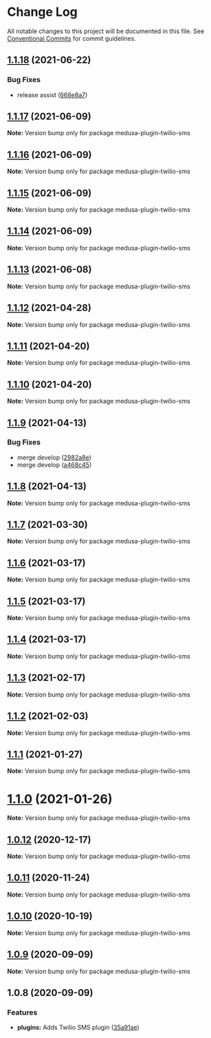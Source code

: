 # Change Log

All notable changes to this project will be documented in this file.
See [Conventional Commits](https://conventionalcommits.org) for commit guidelines.

## [1.1.18](https://github.com/medusajs/medusa/compare/medusa-plugin-twilio-sms@1.1.17...medusa-plugin-twilio-sms@1.1.18) (2021-06-22)


### Bug Fixes

* release assist ([668e8a7](https://github.com/medusajs/medusa/commit/668e8a740200847fc2a41c91d2979097f1392532))





## [1.1.17](https://github.com/medusajs/medusa/compare/medusa-plugin-twilio-sms@1.1.16...medusa-plugin-twilio-sms@1.1.17) (2021-06-09)

**Note:** Version bump only for package medusa-plugin-twilio-sms





## [1.1.16](https://github.com/medusajs/medusa/compare/medusa-plugin-twilio-sms@1.1.15...medusa-plugin-twilio-sms@1.1.16) (2021-06-09)

**Note:** Version bump only for package medusa-plugin-twilio-sms





## [1.1.15](https://github.com/medusajs/medusa/compare/medusa-plugin-twilio-sms@1.1.14...medusa-plugin-twilio-sms@1.1.15) (2021-06-09)

**Note:** Version bump only for package medusa-plugin-twilio-sms





## [1.1.14](https://github.com/medusajs/medusa/compare/medusa-plugin-twilio-sms@1.1.13...medusa-plugin-twilio-sms@1.1.14) (2021-06-09)

**Note:** Version bump only for package medusa-plugin-twilio-sms





## [1.1.13](https://github.com/medusajs/medusa/compare/medusa-plugin-twilio-sms@1.1.12...medusa-plugin-twilio-sms@1.1.13) (2021-06-08)

**Note:** Version bump only for package medusa-plugin-twilio-sms





## [1.1.12](https://github.com/medusajs/medusa/compare/medusa-plugin-twilio-sms@1.1.9...medusa-plugin-twilio-sms@1.1.12) (2021-04-28)

**Note:** Version bump only for package medusa-plugin-twilio-sms





## [1.1.11](https://github.com/medusajs/medusa/compare/medusa-plugin-twilio-sms@1.1.10...medusa-plugin-twilio-sms@1.1.11) (2021-04-20)

**Note:** Version bump only for package medusa-plugin-twilio-sms





## [1.1.10](https://github.com/medusajs/medusa/compare/medusa-plugin-twilio-sms@1.1.9...medusa-plugin-twilio-sms@1.1.10) (2021-04-20)

**Note:** Version bump only for package medusa-plugin-twilio-sms





## [1.1.9](https://github.com/medusajs/medusa/compare/medusa-plugin-twilio-sms@1.1.8...medusa-plugin-twilio-sms@1.1.9) (2021-04-13)


### Bug Fixes

* merge develop ([2982a8e](https://github.com/medusajs/medusa/commit/2982a8e682e90beb4549d969d9d3b04d78a46a2d))
* merge develop ([a468c45](https://github.com/medusajs/medusa/commit/a468c451e82c68f41b5005a2e480057f6124aaa6))





## [1.1.8](https://github.com/medusajs/medusa/compare/medusa-plugin-twilio-sms@1.1.7...medusa-plugin-twilio-sms@1.1.8) (2021-04-13)

**Note:** Version bump only for package medusa-plugin-twilio-sms





## [1.1.7](https://github.com/medusajs/medusa/compare/medusa-plugin-twilio-sms@1.1.6...medusa-plugin-twilio-sms@1.1.7) (2021-03-30)

**Note:** Version bump only for package medusa-plugin-twilio-sms





## [1.1.6](https://github.com/medusajs/medusa/compare/medusa-plugin-twilio-sms@1.1.5...medusa-plugin-twilio-sms@1.1.6) (2021-03-17)

**Note:** Version bump only for package medusa-plugin-twilio-sms





## [1.1.5](https://github.com/medusajs/medusa/compare/medusa-plugin-twilio-sms@1.1.3...medusa-plugin-twilio-sms@1.1.5) (2021-03-17)

**Note:** Version bump only for package medusa-plugin-twilio-sms





## [1.1.4](https://github.com/medusajs/medusa/compare/medusa-plugin-twilio-sms@1.1.3...medusa-plugin-twilio-sms@1.1.4) (2021-03-17)

**Note:** Version bump only for package medusa-plugin-twilio-sms





## [1.1.3](https://github.com/medusajs/medusa/compare/medusa-plugin-twilio-sms@1.1.2...medusa-plugin-twilio-sms@1.1.3) (2021-02-17)

**Note:** Version bump only for package medusa-plugin-twilio-sms





## [1.1.2](https://github.com/medusajs/medusa/compare/medusa-plugin-twilio-sms@1.1.1...medusa-plugin-twilio-sms@1.1.2) (2021-02-03)

**Note:** Version bump only for package medusa-plugin-twilio-sms





## [1.1.1](https://github.com/medusajs/medusa/compare/medusa-plugin-twilio-sms@1.1.0...medusa-plugin-twilio-sms@1.1.1) (2021-01-27)

**Note:** Version bump only for package medusa-plugin-twilio-sms





# [1.1.0](https://github.com/medusajs/medusa/compare/medusa-plugin-twilio-sms@1.0.12...medusa-plugin-twilio-sms@1.1.0) (2021-01-26)

**Note:** Version bump only for package medusa-plugin-twilio-sms





## [1.0.12](https://github.com/medusajs/medusa/compare/medusa-plugin-twilio-sms@1.0.11...medusa-plugin-twilio-sms@1.0.12) (2020-12-17)

**Note:** Version bump only for package medusa-plugin-twilio-sms





## [1.0.11](https://github.com/medusajs/medusa/compare/medusa-plugin-twilio-sms@1.0.10...medusa-plugin-twilio-sms@1.0.11) (2020-11-24)

**Note:** Version bump only for package medusa-plugin-twilio-sms





## [1.0.10](https://github.com/medusajs/medusa/compare/medusa-plugin-twilio-sms@1.0.9...medusa-plugin-twilio-sms@1.0.10) (2020-10-19)

**Note:** Version bump only for package medusa-plugin-twilio-sms





## [1.0.9](https://github.com/medusajs/medusa/compare/medusa-plugin-twilio-sms@1.0.8...medusa-plugin-twilio-sms@1.0.9) (2020-09-09)

**Note:** Version bump only for package medusa-plugin-twilio-sms





## 1.0.8 (2020-09-09)


### Features

* **plugins:** Adds Twilio SMS plugin ([35a91ae](https://github.com/medusajs/medusa/commit/35a91ae6a179e750b77df97f46a6b88d6b45819d))
